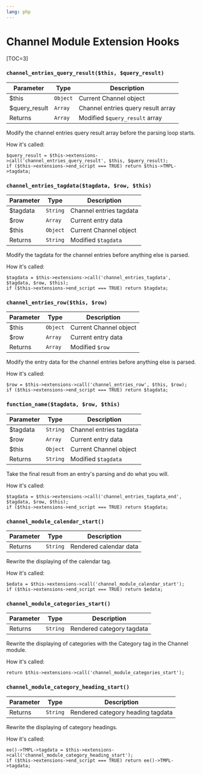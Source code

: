 ```yaml
---
lang: php
---
```


<!--
    This source file is part of the open source project
    ExpressionEngine User Guide (https://github.com/ExpressionEngine/ExpressionEngine-User-Guide)

    @link      https://expressionengine.com/
    @copyright Copyright (c) 2003-2020, Packet Tide, LLC (https://ellislab.com)
    @license   https://expressionengine.com/license Licensed under Apache License, Version 2.0
-->

# Channel Module Extension Hooks

[TOC=3]

### `channel_entries_query_result($this, $query_result)`

| Parameter      | Type     | Description                        |
| -------------- | -------- | ---------------------------------- |
| \$this         | `Object` | Current Channel object             |
| \$query_result | `Array`  | Channel entries query result array |
| Returns        | `Array`  | Modified `$query_result` array     |

Modify the channel entries query result array before the parsing loop starts.

How it's called:

    $query_result = $this->extensions->call('channel_entries_query_result', $this, $query_result);
    if ($this->extensions->end_script === TRUE) return $this->TMPL->tagdata;

### `channel_entries_tagdata($tagdata, $row, $this)`

| Parameter | Type     | Description             |
| --------- | -------- | ----------------------- |
| \$tagdata | `String` | Channel entries tagdata |
| \$row     | `Array`  | Current entry data      |
| \$this    | `Object` | Current Channel object  |
| Returns   | `String` | Modified `$tagdata`     |

Modify the tagdata for the channel entries before anything else is parsed.

How it's called:

    $tagdata = $this->extensions->call('channel_entries_tagdata', $tagdata, $row, $this);
    if ($this->extensions->end_script === TRUE) return $tagdata;

### `channel_entries_row($this, $row)`

| Parameter | Type     | Description            |
| --------- | -------- | ---------------------- |
| \$this    | `Object` | Current Channel object |
| \$row     | `Array`  | Current entry data     |
| Returns   | `Array`  | Modified `$row`        |

Modify the entry data for the channel entries before anything else is parsed.

How it's called:

    $row = $this->extensions->call('channel_entries_row', $this, $row);
    if ($this->extensions->end_script === TRUE) return $tagdata;

### `function_name($tagdata, $row, $this)`

| Parameter | Type     | Description             |
| --------- | -------- | ----------------------- |
| \$tagdata | `String` | Channel entries tagdata |
| \$row     | `Array`  | Current entry data      |
| \$this    | `Object` | Current Channel object  |
| Returns   | `String` | Modified `$tagdata`     |

Take the final result from an entry's parsing and do what you will.

How it's called:

    $tagdata = $this->extensions->call('channel_entries_tagdata_end', $tagdata, $row, $this);
    if ($this->extensions->end_script === TRUE) return $tagdata;

### `channel_module_calendar_start()`

| Parameter | Type     | Description            |
| --------- | -------- | ---------------------- |
| Returns   | `String` | Rendered calendar data |

Rewrite the displaying of the calendar tag.

How it's called:

    $edata = $this->extensions->call('channel_module_calendar_start');
    if ($this->extensions->end_script === TRUE) return $edata;

### `channel_module_categories_start()`

| Parameter | Type     | Description               |
| --------- | -------- | ------------------------- |
| Returns   | `String` | Rendered category tagdata |

Rewrite the displaying of categories with the Category tag in the Channel module.

How it's called:

    return $this->extensions->call('channel_module_categories_start');

### `channel_module_category_heading_start()`

| Parameter | Type     | Description                       |
| --------- | -------- | --------------------------------- |
| Returns   | `String` | Rendered category heading tagdata |

Rewrite the displaying of category headings.

How it's called:

    ee()->TMPL->tagdata = $this->extensions->call('channel_module_category_heading_start');
    if ($this->extensions->end_script === TRUE) return ee()->TMPL->tagdata;
